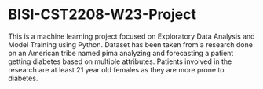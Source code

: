 # BISI-CST2208-W23-Project
This is a machine learning project focused on Exploratory Data Analysis and Model Training using Python. Dataset has been taken from a research done on an American tribe named pima analyzing and forecasting a patient getting diabetes based on multiple attributes. Patients involved in the research are at least 21 year old females as they are more prone to diabetes. 
